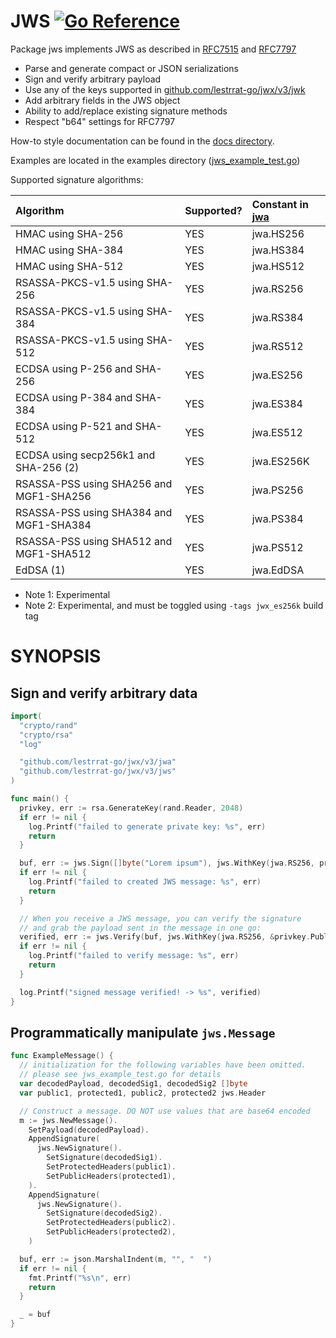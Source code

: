 # JWS [![Go Reference](https://pkg.go.dev/badge/github.com/lestrrat-go/jwx/v3/jws.svg)](https://pkg.go.dev/github.com/lestrrat-go/jwx/v3/jws)

Package jws implements JWS as described in [RFC7515](https://tools.ietf.org/html/rfc7515) and [RFC7797](https://tools.ietf.org/html/rfc7797)

* Parse and generate compact or JSON serializations
* Sign and verify arbitrary payload
* Use any of the keys supported in [github.com/lestrrat-go/jwx/v3/jwk](../jwk)
* Add arbitrary fields in the JWS object
* Ability to add/replace existing signature methods
* Respect "b64" settings for RFC7797

How-to style documentation can be found in the [docs directory](../docs).

Examples are located in the examples directory ([jws_example_test.go](../examples/jws_example_test.go))

Supported signature algorithms:

| Algorithm                               | Supported? | Constant in [jwa](../jwa) |
|:----------------------------------------|:-----------|:-------------------------|
| HMAC using SHA-256                      | YES        | jwa.HS256                |
| HMAC using SHA-384                      | YES        | jwa.HS384                |
| HMAC using SHA-512                      | YES        | jwa.HS512                |
| RSASSA-PKCS-v1.5 using SHA-256          | YES        | jwa.RS256                |
| RSASSA-PKCS-v1.5 using SHA-384          | YES        | jwa.RS384                |
| RSASSA-PKCS-v1.5 using SHA-512          | YES        | jwa.RS512                |
| ECDSA using P-256 and SHA-256           | YES        | jwa.ES256                |
| ECDSA using P-384 and SHA-384           | YES        | jwa.ES384                |
| ECDSA using P-521 and SHA-512           | YES        | jwa.ES512                |
| ECDSA using secp256k1 and SHA-256 (2)   | YES        | jwa.ES256K               |
| RSASSA-PSS using SHA256 and MGF1-SHA256 | YES        | jwa.PS256                |
| RSASSA-PSS using SHA384 and MGF1-SHA384 | YES        | jwa.PS384                |
| RSASSA-PSS using SHA512 and MGF1-SHA512 | YES        | jwa.PS512                |
| EdDSA (1)                               | YES        | jwa.EdDSA                |

* Note 1: Experimental
* Note 2: Experimental, and must be toggled using `-tags jwx_es256k` build tag

# SYNOPSIS

## Sign and verify arbitrary data

```go
import(
  "crypto/rand"
  "crypto/rsa"
  "log"

  "github.com/lestrrat-go/jwx/v3/jwa"
  "github.com/lestrrat-go/jwx/v3/jws"
)

func main() {
  privkey, err := rsa.GenerateKey(rand.Reader, 2048)
  if err != nil {
    log.Printf("failed to generate private key: %s", err)
    return
  }

  buf, err := jws.Sign([]byte("Lorem ipsum"), jws.WithKey(jwa.RS256, privkey))
  if err != nil {
    log.Printf("failed to created JWS message: %s", err)
    return
  }

  // When you receive a JWS message, you can verify the signature
  // and grab the payload sent in the message in one go:
  verified, err := jws.Verify(buf, jws.WithKey(jwa.RS256, &privkey.PublicKey))
  if err != nil {
    log.Printf("failed to verify message: %s", err)
    return
  }

  log.Printf("signed message verified! -> %s", verified)
}
```

## Programmatically manipulate `jws.Message`

```go
func ExampleMessage() {
  // initialization for the following variables have been omitted.
  // please see jws_example_test.go for details
  var decodedPayload, decodedSig1, decodedSig2 []byte
  var public1, protected1, public2, protected2 jws.Header

  // Construct a message. DO NOT use values that are base64 encoded
  m := jws.NewMessage().
    SetPayload(decodedPayload).
    AppendSignature(
      jws.NewSignature().
        SetSignature(decodedSig1).
        SetProtectedHeaders(public1).
        SetPublicHeaders(protected1),
    ).
    AppendSignature(
      jws.NewSignature().
        SetSignature(decodedSig2).
        SetProtectedHeaders(public2).
        SetPublicHeaders(protected2),
    )

  buf, err := json.MarshalIndent(m, "", "  ")
  if err != nil {
    fmt.Printf("%s\n", err)
    return
  }

  _ = buf
}
```

